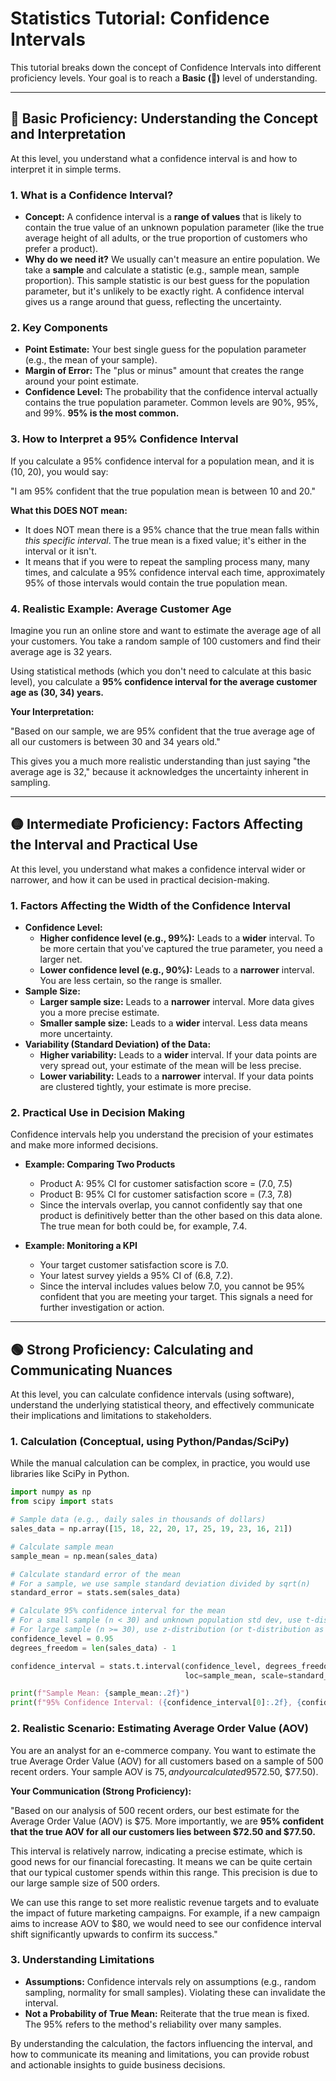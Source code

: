 # Statistics Tutorial: Confidence Intervals

This tutorial breaks down the concept of Confidence Intervals into different proficiency levels. Your goal is to reach a **Basic (🔵)** level of understanding.

---

## 🔵 Basic Proficiency: Understanding the Concept and Interpretation

At this level, you understand what a confidence interval is and how to interpret it in simple terms.

### 1. What is a Confidence Interval?

*   **Concept:** A confidence interval is a **range of values** that is likely to contain the true value of an unknown population parameter (like the true average height of all adults, or the true proportion of customers who prefer a product).
*   **Why do we need it?** We usually can't measure an entire population. We take a **sample** and calculate a statistic (e.g., sample mean, sample proportion). This sample statistic is our best guess for the population parameter, but it's unlikely to be exactly right. A confidence interval gives us a range around that guess, reflecting the uncertainty.

### 2. Key Components

*   **Point Estimate:** Your best single guess for the population parameter (e.g., the mean of your sample).
*   **Margin of Error:** The "plus or minus" amount that creates the range around your point estimate.
*   **Confidence Level:** The probability that the confidence interval actually contains the true population parameter. Common levels are 90%, 95%, and 99%. **95% is the most common.**

### 3. How to Interpret a 95% Confidence Interval

If you calculate a 95% confidence interval for a population mean, and it is (10, 20), you would say:

"I am 95% confident that the true population mean is between 10 and 20."

**What this DOES NOT mean:**

*   It does NOT mean there is a 95% chance that the true mean falls within *this specific interval*. The true mean is a fixed value; it's either in the interval or it isn't.
*   It means that if you were to repeat the sampling process many, many times, and calculate a 95% confidence interval each time, approximately 95% of those intervals would contain the true population mean.

### 4. Realistic Example: Average Customer Age

Imagine you run an online store and want to estimate the average age of all your customers. You take a random sample of 100 customers and find their average age is 32 years.

Using statistical methods (which you don't need to calculate at this basic level), you calculate a **95% confidence interval for the average customer age as (30, 34) years.**

**Your Interpretation:**

"Based on our sample, we are 95% confident that the true average age of all our customers is between 30 and 34 years old."

This gives you a much more realistic understanding than just saying "the average age is 32," because it acknowledges the uncertainty inherent in sampling.

---

## 🟡 Intermediate Proficiency: Factors Affecting the Interval and Practical Use

At this level, you understand what makes a confidence interval wider or narrower, and how it can be used in practical decision-making.

### 1. Factors Affecting the Width of the Confidence Interval

*   **Confidence Level:**
    *   **Higher confidence level (e.g., 99%):** Leads to a **wider** interval. To be more certain that you've captured the true parameter, you need a larger net.
    *   **Lower confidence level (e.g., 90%):** Leads to a **narrower** interval. You are less certain, so the range is smaller.
*   **Sample Size:**
    *   **Larger sample size:** Leads to a **narrower** interval. More data gives you a more precise estimate.
    *   **Smaller sample size:** Leads to a **wider** interval. Less data means more uncertainty.
*   **Variability (Standard Deviation) of the Data:**
    *   **Higher variability:** Leads to a **wider** interval. If your data points are very spread out, your estimate of the mean will be less precise.
    *   **Lower variability:** Leads to a **narrower** interval. If your data points are clustered tightly, your estimate is more precise.

### 2. Practical Use in Decision Making

Confidence intervals help you understand the precision of your estimates and make more informed decisions.

*   **Example: Comparing Two Products**
    *   Product A: 95% CI for customer satisfaction score = (7.0, 7.5)
    *   Product B: 95% CI for customer satisfaction score = (7.3, 7.8)
    *   Since the intervals overlap, you cannot confidently say that one product is definitively better than the other based on this data alone. The true mean for both could be, for example, 7.4.

*   **Example: Monitoring a KPI**
    *   Your target customer satisfaction score is 7.0.
    *   Your latest survey yields a 95% CI of (6.8, 7.2).
    *   Since the interval includes values below 7.0, you cannot be 95% confident that you are meeting your target. This signals a need for further investigation or action.

---

## 🟢 Strong Proficiency: Calculating and Communicating Nuances

At this level, you can calculate confidence intervals (using software), understand the underlying statistical theory, and effectively communicate their implications and limitations to stakeholders.

### 1. Calculation (Conceptual, using Python/Pandas/SciPy)

While the manual calculation can be complex, in practice, you would use libraries like SciPy in Python.

```python
import numpy as np
from scipy import stats

# Sample data (e.g., daily sales in thousands of dollars)
sales_data = np.array([15, 18, 22, 20, 17, 25, 19, 23, 16, 21])

# Calculate sample mean
sample_mean = np.mean(sales_data)

# Calculate standard error of the mean
# For a sample, we use sample standard deviation divided by sqrt(n)
standard_error = stats.sem(sales_data) 

# Calculate 95% confidence interval for the mean
# For a small sample (n < 30) and unknown population std dev, use t-distribution
# For large sample (n >= 30), use z-distribution (or t-distribution as it approximates z)
confidence_level = 0.95
degrees_freedom = len(sales_data) - 1

confidence_interval = stats.t.interval(confidence_level, degrees_freedom,
                                       loc=sample_mean, scale=standard_error)

print(f"Sample Mean: {sample_mean:.2f}")
print(f"95% Confidence Interval: ({confidence_interval[0]:.2f}, {confidence_interval[1]:.2f})")
```

### 2. Realistic Scenario: Estimating Average Order Value (AOV)

You are an analyst for an e-commerce company. You want to estimate the true Average Order Value (AOV) for all customers based on a sample of 500 recent orders. Your sample AOV is $75, and your calculated 95% confidence interval is ($72.50, $77.50).

**Your Communication (Strong Proficiency):**

"Based on our analysis of 500 recent orders, our best estimate for the Average Order Value (AOV) is $75. More importantly, we are **95% confident that the true AOV for all our customers lies between $72.50 and $77.50.**

This interval is relatively narrow, indicating a precise estimate, which is good news for our financial forecasting. It means we can be quite certain that our typical customer spends within this range. This precision is due to our large sample size of 500 orders.

We can use this range to set more realistic revenue targets and to evaluate the impact of future marketing campaigns. For example, if a new campaign aims to increase AOV to $80, we would need to see our confidence interval shift significantly upwards to confirm its success."

### 3. Understanding Limitations

*   **Assumptions:** Confidence intervals rely on assumptions (e.g., random sampling, normality for small samples). Violating these can invalidate the interval.
*   **Not a Probability of True Mean:** Reiterate that the true mean is fixed. The 95% refers to the method's reliability over many samples.

By understanding the calculation, the factors influencing the interval, and how to communicate its meaning and limitations, you can provide robust and actionable insights to guide business decisions.
